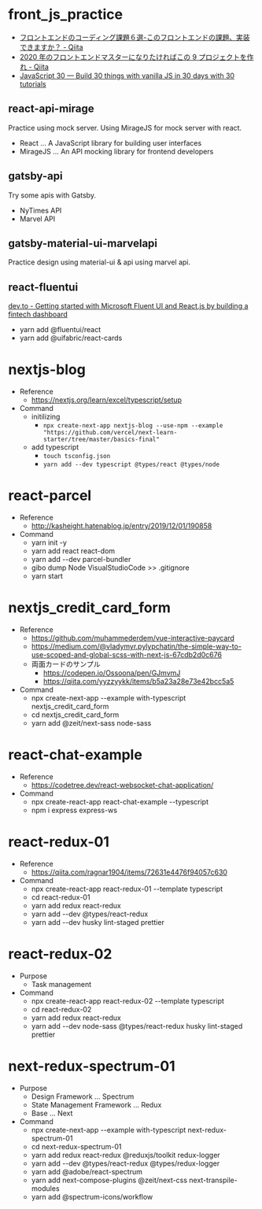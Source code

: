 # front_js_practice

- [フロントエンドのコーディング課題６選-このフロントエンドの課題、実装できますか？ - Qiita](https://qiita.com/baby-degu/items/d68e52a0727248ba2750)
- [2020 年のフロントエンドマスターになりたければこの 9 プロジェクトを作れ - Qiita](https://qiita.com/rana_kualu/items/915345b8f3f870cfe2aa)
- [JavaScript 30 — Build 30 things with vanilla JS in 30 days with 30 tutorials](https://javascript30.com/)

## react-api-mirage

Practice using mock server.
Using MirageJS for mock server with react.

- React ... A JavaScript library for building user interfaces
- MirageJS ... An API mocking library for frontend developers

## gatsby-api

Try some apis with Gatsby.

- NyTimes API
- Marvel API

## gatsby-material-ui-marvelapi

Practice design using material-ui & api using marvel api.

## react-fluentui

[dev.to - Getting started with Microsoft Fluent UI and React.js by building a fintech dashboard](https://dev.to/duomly/getting-started-with-microsoft-fluent-ui-and-react-js-by-building-a-fintech-dashboard-6li)

- yarn add @fluentui/react
- yarn add @uifabric/react-cards

# nextjs-blog

- Reference
  - https://nextjs.org/learn/excel/typescript/setup
- Command
  - initilizing
    - `npx create-next-app nextjs-blog --use-npm --example "https://github.com/vercel/next-learn-starter/tree/master/basics-final"`
  - add typescript
    - `touch tsconfig.json`
    - `yarn add --dev typescript @types/react @types/node`

# react-parcel

- Reference
  - http://kasheight.hatenablog.jp/entry/2019/12/01/190858
- Command
  - yarn init -y
  - yarn add react react-dom
  - yarn add --dev parcel-bundler
  - gibo dump Node VisualStudioCode >> .gitignore
  - yarn start

# nextjs_credit_card_form

- Reference
  - https://github.com/muhammederdem/vue-interactive-paycard
  - https://medium.com/@vladymyr.pylypchatin/the-simple-way-to-use-scoped-and-global-scss-with-next-js-67cdb2d0c676
  - 両面カードのサンプル
    - https://codepen.io/Ossoona/pen/GJmvmJ
    - https://qiita.com/yyzzyykk/items/b5a23a28e73e42bcc5a5
- Command
  - npx create-next-app --example with-typescript nextjs_credit_card_form
  - cd nextjs_credit_card_form
  - yarn add @zeit/next-sass node-sass

# react-chat-example

- Reference
  - https://codetree.dev/react-websocket-chat-application/
- Command
  - npx create-react-app react-chat-example --typescript
  - npm i express express-ws

# react-redux-01

- Reference
  - https://qiita.com/ragnar1904/items/72631e4476f94057c630
- Command
  - npx create-react-app react-redux-01 --template typescript
  - cd react-redux-01
  - yarn add redux react-redux
  - yarn add --dev @types/react-redux
  - yarn add --dev husky lint-staged prettier

# react-redux-02

- Purpose
  - Task management
- Command
  - npx create-react-app react-redux-02 --template typescript
  - cd react-redux-02
  - yarn add redux react-redux
  - yarn add --dev node-sass @types/react-redux husky lint-staged prettier

# next-redux-spectrum-01

- Purpose
  - Design Framework ... Spectrum
  - State Management Framework ... Redux
  - Base ... Next
- Command
  - npx create-next-app --example with-typescript next-redux-spectrum-01
  - cd next-redux-spectrum-01
  - yarn add redux react-redux @reduxjs/toolkit redux-logger
  - yarn add --dev @types/react-redux @types/redux-logger
  - yarn add @adobe/react-spectrum
  - yarn add next-compose-plugins @zeit/next-css next-transpile-modules
  - yarn add @spectrum-icons/workflow